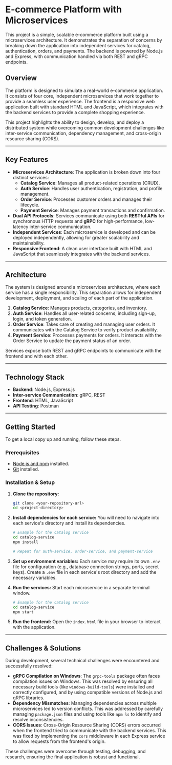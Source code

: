 # E-commerce Platform with Microservices

This project is a simple, scalable e-commerce platform built using a microservices architecture. It demonstrates the separation of concerns by breaking down the application into independent services for catalog, authentication, orders, and payments. The backend is powered by Node.js and Express, with communication handled via both REST and gRPC endpoints.

## Overview

The platform is designed to simulate a real-world e-commerce application. It consists of four core, independent microservices that work together to provide a seamless user experience. The frontend is a responsive web application built with standard HTML and JavaScript, which integrates with the backend services to provide a complete shopping experience.

This project highlights the ability to design, develop, and deploy a distributed system while overcoming common development challenges like inter-service communication, dependency management, and cross-origin resource sharing (CORS).

---

## Key Features

* **Microservices Architecture**: The application is broken down into four distinct services:
    * **Catalog Service**: Manages all product-related operations (CRUD).
    * **Auth Service**: Handles user authentication, registration, and profile management.
    * **Order Service**: Processes customer orders and manages their lifecycle.
    * **Payment Service**: Manages payment transactions and confirmation.
* **Dual API Protocols**: Services communicate using both **RESTful APIs** for synchronous HTTP requests and **gRPC** for high-performance, low-latency inter-service communication.
* **Independent Services**: Each microservice is developed and can be deployed independently, allowing for greater scalability and maintainability.
* **Responsive Frontend**: A clean user interface built with HTML and JavaScript that seamlessly integrates with the backend services.

---

## Architecture

The system is designed around a microservices architecture, where each service has a single responsibility. This separation allows for independent development, deployment, and scaling of each part of the application.

1.  **Catalog Service**: Manages products, categories, and inventory.
2.  **Auth Service**: Handles all user-related concerns, including sign-up, login, and token generation.
3.  **Order Service**: Takes care of creating and managing user orders. It communicates with the Catalog Service to verify product availability.
4.  **Payment Service**: Processes payments for orders. It interacts with the Order Service to update the payment status of an order.

Services expose both REST and gRPC endpoints to communicate with the frontend and with each other.


---

## Technology Stack

* **Backend**: Node.js, Express.js
* **Inter-service Communication**: gRPC, REST
* **Frontend**: HTML, JavaScript
* **API Testing**: Postman
---

## Getting Started

To get a local copy up and running, follow these steps.

### Prerequisites

* [Node.js and npm](https://nodejs.org/) installed.
* [Git](https://git-scm.com/) installed.

### Installation & Setup

1.  **Clone the repository:**
    ```sh
    git clone <your-repository-url>
    cd <project-directory>
    ```

2.  **Install dependencies for each service:**
    You will need to navigate into each service's directory and install its dependencies.
    ```sh
    # Example for the catalog service
    cd catalog-service
    npm install

    # Repeat for auth-service, order-service, and payment-service
    ```

3.  **Set up environment variables:**
    Each service may require its own `.env` file for configuration (e.g., database connection strings, ports, secret keys). Create a `.env` file in each service's root directory and add the necessary variables.

4.  **Run the services:**
    Start each microservice in a separate terminal window.
    ```sh
    # Example for the catalog service
    cd catalog-service
    npm start
    ```

5.  **Run the frontend:**
    Open the `index.html` file in your browser to interact with the application.

---

## Challenges & Solutions

During development, several technical challenges were encountered and successfully resolved:

* **gRPC Compilation on Windows**: The `grpc-tools` package often faces compilation issues on Windows. This was resolved by ensuring all necessary build tools (like `windows-build-tools`) were installed and correctly configured, and by using compatible versions of Node.js and gRPC libraries.
* **Dependency Mismatches**: Managing dependencies across multiple microservices led to version conflicts. This was addressed by carefully managing `package.json` files and using tools like `npm ls` to identify and resolve inconsistencies.
* **CORS Issues**: Cross-Origin Resource Sharing (CORS) errors occurred when the frontend tried to communicate with the backend services. This was fixed by implementing the `cors` middleware in each Express service to allow requests from the frontend's origin.

These challenges were overcome through testing, debugging, and research, ensuring the final application is robust and functional.
